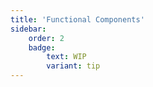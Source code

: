 ```yaml
---
title: 'Functional Components'
sidebar:
    order: 2
    badge:
        text: WIP
        variant: tip
---
```

